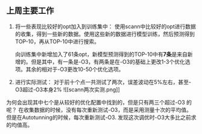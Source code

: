 ## 上周主要工作
1. 将一些表现比较好的opt加入到训练集中：
	使用scann中比较好的opt进行数据的收集，得到一些新的数据。使用这些新的数据进行模型训练，然后预测得到TOP-10，再从TOP-10中进行搜索。

	向训练集中新增加入了61条opt，新模型预测得到的TOP-10中有**7条**是来自新增的。但是其中，有一条是-O3，有两条是在-O3的基础上更改1-3个优化选项。其余的相对于-O3更改10-50个优化选项。
	
2. 进行实际测试：
对于前十个点一共测试了两次，误差波动在5%左右，甚至-O3超过-O3本身2%
![[scann两次实测.png]]

为何会出现其中七个是从较好的优化配置中找到的，但是只有两三个超过-O3 的呢？ 
	在收集数据的时候，没有每次重新测试-O3，而是采用测量十次的平均值。但是在Autotunning的时候，每次重新测试-O3. 发现这次调优时-O3大多比之前求的均值高。
	
